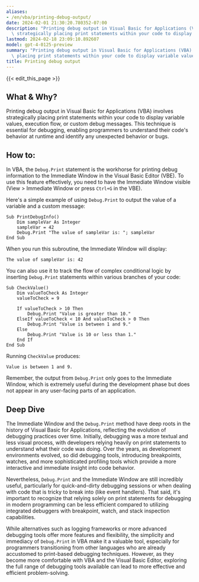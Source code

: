 ```yaml
---
aliases:
- /en/vba/printing-debug-output/
date: 2024-02-01 21:30:20.780352-07:00
description: "Printing debug output in Visual Basic for Applications (VBA) involves\
  \ strategically placing print statements within your code to display variable values,\u2026"
lastmod: 2024-02-18 23:09:10.892607
model: gpt-4-0125-preview
summary: "Printing debug output in Visual Basic for Applications (VBA) involves strategically\
  \ placing print statements within your code to display variable values,\u2026"
title: Printing debug output
---
```


{{< edit_this_page >}}

## What & Why?
Printing debug output in Visual Basic for Applications (VBA) involves strategically placing print statements within your code to display variable values, execution flow, or custom debug messages. This technique is essential for debugging, enabling programmers to understand their code's behavior at runtime and identify any unexpected behavior or bugs.

## How to:
In VBA, the `Debug.Print` statement is the workhorse for printing debug information to the Immediate Window in the Visual Basic Editor (VBE). To use this feature effectively, you need to have the Immediate Window visible (View > Immediate Window or press `Ctrl+G` in the VBE).

Here's a simple example of using `Debug.Print` to output the value of a variable and a custom message:

```basic
Sub PrintDebugInfo()
    Dim sampleVar As Integer
    sampleVar = 42
    Debug.Print "The value of sampleVar is: "; sampleVar
End Sub
```

When you run this subroutine, the Immediate Window will display:
```
The value of sampleVar is: 42
```

You can also use it to track the flow of complex conditional logic by inserting `Debug.Print` statements within various branches of your code:

```basic
Sub CheckValue()
    Dim valueToCheck As Integer
    valueToCheck = 9
    
    If valueToCheck > 10 Then
        Debug.Print "Value is greater than 10."
    ElseIf valueToCheck < 10 And valueToCheck > 0 Then
        Debug.Print "Value is between 1 and 9."
    Else
        Debug.Print "Value is 10 or less than 1."
    End If
End Sub
```

Running `CheckValue` produces:
```
Value is between 1 and 9.
```

Remember, the output from `Debug.Print` only goes to the Immediate Window, which is extremely useful during the development phase but does not appear in any user-facing parts of an application.

## Deep Dive
The Immediate Window and the `Debug.Print` method have deep roots in the history of Visual Basic for Applications, reflecting the evolution of debugging practices over time. Initially, debugging was a more textual and less visual process, with developers relying heavily on print statements to understand what their code was doing. Over the years, as development environments evolved, so did debugging tools, introducing breakpoints, watches, and more sophisticated profiling tools which provide a more interactive and immediate insight into code behavior.

Nevertheless, `Debug.Print` and the Immediate Window are still incredibly useful, particularly for quick-and-dirty debugging sessions or when dealing with code that is tricky to break into (like event handlers). That said, it's important to recognize that relying solely on print statements for debugging in modern programming can be less efficient compared to utilizing integrated debuggers with breakpoint, watch, and stack inspection capabilities.

While alternatives such as logging frameworks or more advanced debugging tools offer more features and flexibility, the simplicity and immediacy of `Debug.Print` in VBA make it a valuable tool, especially for programmers transitioning from other languages who are already accustomed to print-based debugging techniques. However, as they become more comfortable with VBA and the Visual Basic Editor, exploring the full range of debugging tools available can lead to more effective and efficient problem-solving.
